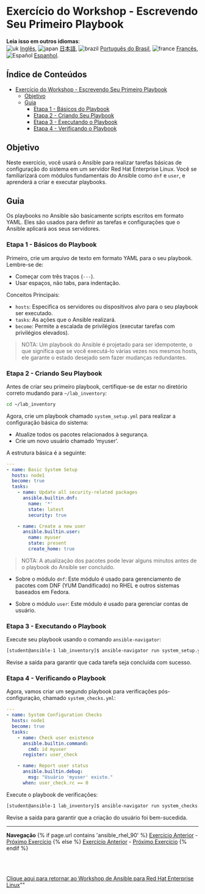 # Exercício do Workshop - Escrevendo Seu Primeiro Playbook

**Leia isso em outros idiomas**:
<br>![uk](../../../images/uk.png) [Inglês](README.md), ![japan](../../../images/japan.png) [日本語](README.ja.md), ![brazil](../../../images/brazil.png) [Português do Brasil](README.pt-br.md), ![france](../../../images/fr.png) [Francês](README.fr.md), ![Español](../../../images/col.png) [Espanhol](README.es.md).

## Índice de Conteúdos

- [Exercício do Workshop - Escrevendo Seu Primeiro Playbook](#exercício-do-workshop---escrevendo-seu-primeiro-playbook)
  - [Objetivo](#objetivo)
  - [Guia](#guia)
    - [Etapa 1 - Básicos do Playbook](#etapa-1---básicos-do-playbook)
    - [Etapa 2 - Criando Seu Playbook](#etapa-2---criando-seu-playbook)
    - [Etapa 3 - Executando o Playbook](#etapa-3---executando-o-playbook)
    - [Etapa 4 - Verificando o Playbook](#etapa-4---verificando-o-playbook)

## Objetivo

Neste exercício, você usará o Ansible para realizar tarefas básicas de configuração do sistema em um servidor Red Hat Enterprise Linux. Você se familiarizará com módulos fundamentais do Ansible como `dnf` e `user`, e aprenderá a criar e executar playbooks.

## Guia

Os playbooks no Ansible são basicamente scripts escritos em formato YAML. Eles são usados para definir as tarefas e configurações que o Ansible aplicará aos seus servidores.

### Etapa 1 - Básicos do Playbook
Primeiro, crie um arquivo de texto em formato YAML para o seu playbook. Lembre-se de:
- Começar com três traços (`---`).
- Usar espaços, não tabs, para indentação.

Conceitos Principais:
- `hosts`: Especifica os servidores ou dispositivos alvo para o seu playbook ser executado.
- `tasks`: As ações que o Ansible realizará.
- `become`: Permite a escalada de privilégios (executar tarefas com privilégios elevados).

> NOTA: Um playbook do Ansible é projetado para ser idempotente, o que significa que se você executá-lo várias vezes nos mesmos hosts, ele garante o estado desejado sem fazer mudanças redundantes.

### Etapa 2 - Criando Seu Playbook
Antes de criar seu primeiro playbook, certifique-se de estar no diretório correto mudando para `~/lab_inventory`:

```bash
cd ~/lab_inventory
```

Agora, crie um playbook chamado `system_setup.yml` para realizar a configuração básica do sistema:
- Atualize todos os pacotes relacionados à segurança.
- Crie um novo usuário chamado ‘myuser’.

A estrutura básica é a seguinte:

```yaml
---
- name: Basic System Setup
  hosts: node1
  become: true
  tasks:
    - name: Update all security-related packages
      ansible.builtin.dnf:
        name: '*'
        state: latest
        security: true

    - name: Create a new user
      ansible.builtin.user:
        name: myuser
        state: present
        create_home: true
```

> NOTA: A atualização dos pacotes pode levar alguns minutos antes de o playbook do Ansible ser concluído.

* Sobre o módulo `dnf`: Este módulo é usado para gerenciamento de pacotes com DNF (YUM Dandificado) no RHEL e outros sistemas baseados em Fedora.

* Sobre o módulo `user`: Este módulo é usado para gerenciar contas de usuário.

### Etapa 3 - Executando o Playbook

Execute seu playbook usando o comando `ansible-navigator`:

```bash
[student@ansible-1 lab_inventory]$ ansible-navigator run system_setup.yml -m stdout
```

Revise a saída para garantir que cada tarefa seja concluída com sucesso.

### Etapa 4 - Verificando o Playbook
Agora, vamos criar um segundo playbook para verificações pós-configuração, chamado `system_checks.yml`:

```yaml
---
- name: System Configuration Checks
  hosts: node1
  become: true
  tasks:
    - name: Check user existence
      ansible.builtin.command:
        cmd: id myuser
      register: user_check

    - name: Report user status
      ansible.builtin.debug:
        msg: "Usuário 'myuser' existe."
      when: user_check.rc == 0
```

Execute o playbook de verificações:

```bash
[student@ansible-1 lab_inventory]$ ansible-navigator run system_checks.yml -m stdout
```

Revise a saída para garantir que a criação do usuário foi bem-sucedida.

---
**Navegação**
{% if page.url contains 'ansible_rhel_90' %}
[Exercício Anterior](../2-thebasics) - [Próximo Exercício](../4-variables)
{% else %}
[Exercício Anterior](../1.2-thebasics) - [Próximo Exercício](../1.4-variables)
{% endif %}
<br><br>

<br>

[Clique aqui para retornar ao Workshop de Ansible para Red Hat Enterprise Linux](../README.md)""

